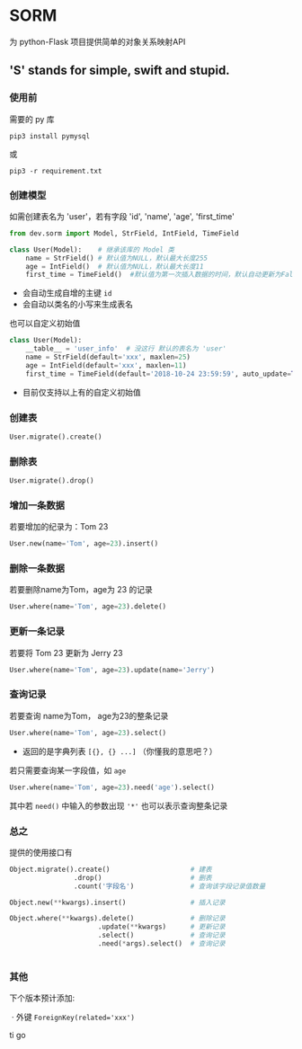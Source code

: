 # SORM

为 python-Flask 项目提供简单的对象关系映射API

## 'S' stands for simple, swift and stupid.



### 使用前

需要的 py 库

```
pip3 install pymysql
```

或

```
pip3 -r requirement.txt
```



### 创建模型

如需创建表名为 'user'，若有字段 'id', 'name', 'age', 'first_time'

```python
from dev.sorm import Model, StrField, IntField, TimeField

class User(Model):    # 继承该库的 Model 类
    name = StrField() # 默认值为NULL，默认最大长度255
    age = IntField()  # 默认值为NULL，默认最大长度11
    first_time = TimeField()  #默认值为第一次插入数据的时间，默认自动更新为False
```

- 会自动生成自增的主键 `id`
- 会自动以类名的小写来生成表名

也可以自定义初始值

```python
class User(Model):
    __table__ = 'user_info'  # 没这行 默认的表名为 'user'
    name = StrField(default='xxx', maxlen=25)
    age = IntField(default='xxx', maxlen=11)
    first_time = TimeField(default='2018-10-24 23:59:59', auto_update=True)
```

- 目前仅支持以上有的自定义初始值



### 创建表

```python
User.migrate().create()
```



### 删除表

```python
User.migrate().drop()
```



### 增加一条数据

若要增加的纪录为：Tom 23

```python
User.new(name='Tom', age=23).insert()
```



### 删除一条数据

若要删除name为Tom，age为 23 的记录

```python
User.where(name='Tom', age=23).delete()
```



### 更新一条记录

若要将 Tom 23 更新为 Jerry 23

```python
User.where(name='Tom', age=23).update(name='Jerry')
```



### 查询记录

若要查询 name为Tom， age为23的整条记录

```python
User.where(name='Tom', age=23).select()
```

- 返回的是字典列表  `[{}, {} ...]`  （你懂我的意思吧？）

若只需要查询某一字段值，如 `age`

```python
User.where(name='Tom', age=23).need('age').select()
```

其中若 `need()` 中输入的参数出现 `'*'` 也可以表示查询整条记录



### 总之

提供的使用接口有

```python
Object.migrate().create()                    # 建表
                .drop()                      # 删表
    			.count('字段名')              # 查询该字段记录值数量

Object.new(**kwargs).insert() 			     # 插入记录

Object.where(**kwargs).delete()              # 删除记录
                      .update(**kwargs)      # 更新记录
                      .select()              # 查询记录
                      .need(*args).select()  # 查询记录
                      
```



### 其他





下个版本预计添加:

​	· 外键 `ForeignKey(related='xxx')` 

ti go